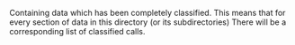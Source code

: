 Containing data which has been completely classified.   This means that for every section of data in this directory (or its subdirectories) There will be a corresponding list of classified calls.